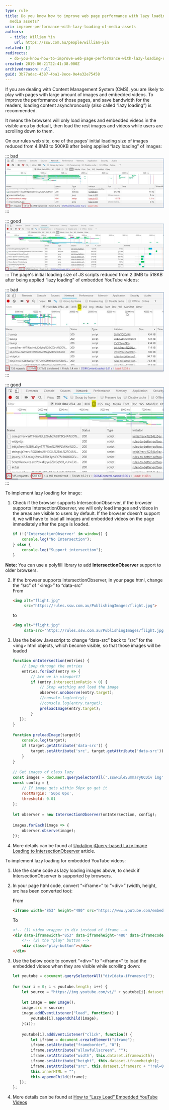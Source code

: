```yaml
---
type: rule
title: Do you know how to improve web page performance with lazy loading of
  media assets?
uri: improve-performance-with-lazy-loading-of-media-assets
authors:
  - title: William Yin
    url: https://ssw.com.au/people/william-yin
related: []
redirects:
  - do-you-know-how-to-improve-web-page-performance-with-lazy-loading-of-media-assets
created: 2019-06-21T22:41:38.000Z
archivedreason: null
guid: 3b77adac-4387-4ba1-8ece-0e4a32e75458
---
```


If you are dealing with Content Management System (CMS), you are likely to play with pages with large amount of images and embedded videos. To improve the performance of those pages, and save bandwidth for the readers, loading content asynchronously (also called “lazy loading”) is recommended.

It means the browsers will only load images and embedded videos in the visible area by default, then load the rest images and videos while users are scrolling down to them.

<!--endintro-->

On our rules web site, one of the pages’ initial loading size of images reduced from 4.8MB to 500KB after being applied “lazy loading” of images:

::: bad  
![Figure: Bad example - Load all images by default](load-images-1.jpg)  
:::

::: good  
![Figure: Good example - Do not load all images by default, only load them when they are visible while scrolling down the browsers](load-images-2.jpg)  
:::
The page's initial loading size of JS scripts reduced from 2.3MB to 518KB after being applied “lazy loading” of embedded YouTube videos:

::: bad  
![Figure: Bad example – Load all embedded YouTube videos by default](load-images-3.jpg)  
:::


::: good  
![Figure: Good Example - Do not load all embedded YouTube videos by default, only load them when they are visible while scrolling down the browsers](load-images-4.jpg)  
:::

To implement lazy loading for image:

1. Check if the browser supports IntersectionObserver, if the browser supports IntersectionObserver, we will only load images and videos in the areas are visible to users by default. If the browser doesn’t support it, we will have to load all images and embedded videos on the page immediately after the page is loaded.

    ```js
    if (!('IntersectionObserver' in window)) {
        console.log("No Intersection");
    } else {
        console.log("Support intersection");
    }
    ```

**Note:** You can use a polyfill library to add **IntersectionObserver** support to older browsers.

2. If the browser supports IntersectionObserver, in your page html, change the “src” of “&lt;img&gt;” to “data-src”  
    From

    ```html
    <img alt="flight.jpg" 
         src="https://rules.ssw.com.au/PublishingImages/flight.jpg">
    ```

    to

    ```html
    <img alt="flight.jpg" 
         data-src="https://rules.ssw.com.au/PublishingImages/flight.jpg">
    ```

3. Use the below Javascript to change “data-src” back to “src” for the &lt;img&gt; html objects, which become visible, so that those images will be loaded

    ```js
    function onIntersection(entries) {
        // Loop through the entries
        entries.forEach(entry => {
            // Are we in viewport?
            if (entry.intersectionRatio > 0) {
                // Stop watching and load the image
                observer.unobserve(entry.target);
                //console.log(entry);
                //console.log(entry.target);          
                preloadImage(entry.target);
            }
       });
    }

    function preloadImage(target){
        console.log(target);
        if (target.getAttribute('data-src')) {
            target.setAttribute('src', target.getAttribute('data-src'));
        } 
    }

    // Get images of class lazy
    const images = document.querySelectorAll('.sswRuleSummaryUCDiv img');
    const config = {
        // If image gets within 50px go get it
        rootMargin: '50px 0px',
        threshold: 0.01
    };

    let observer = new IntersectionObserver(onIntersection, config);
 
    images.forEach(image => {
        observer.observe(image);
    });
    ```

4. More details can be found at [Updating jQuery-based Lazy Image Loading to IntersectionObserver](https://www.hanselman.com/blog/updating-jquerybased-lazy-image-loading-to-intersectionobserver) article.

To implement lazy loading for embedded YouTube videos:
1. Use the same code as lazy loading images above, to check if IntersectionObserver is supported by browsers.
2. In your page html code, convert “&lt;iframe&gt;” to “&lt;div&gt;” (width, height, src has been converted too):

    From

    ```html
    <iframe width="853" height="480" src="https://www.youtube.com/embed/OhVYTOKCsWI" frameborder="0"></iframe>
    ```

    To

    ```html
    <!-- (1) video wrapper in div instead of iframe -->
    <div data-iframewidth="853" data-iframeheight="480" data-iframecode="OhVYTOKCsWI" data-iframesrc="https://www.youtube.com/embed/OhVYTOKCsWI" frameborder="0">
        <!-- (2) the "play" button -->
        <div class="play-button"></div>      
    </div>
    ```

3. Use the below code to convert “&lt;div&gt;” to “&lt;iframe&gt;” to load the embedded videos when they are visible while scrolling down:

    ```js
    let youtube = document.querySelectorAll("div[data-iframesrc]");
    
    for (var i = 0; i < youtube.length; i++) {    
        let source = "https://img.youtube.com/vi/" + youtube[i].dataset.iframecode + "/sddefault.jpg";
        
        let image = new Image();
        image.src = source;
        image.addEventListener("load", function() {
            youtube[i].appendChild(image);
        }(i));
        
        youtube[i].addEventListener("click", function() {
            let iframe = document.createElement("iframe");
            iframe.setAttribute("frameborder", "0");
            iframe.setAttribute("allowfullscreen", "");
            iframe.setAttribute("width", this.dataset.iframewidth);
            iframe.setAttribute("height", this.dataset.iframeheight);
            iframe.setAttribute("src", this.dataset.iframesrc + "?rel=0&showinfo=0&autoplay=1");
            this.innerHTML = "";
            this.appendChild(iframe);
       });    
    };
    ```

4. More details can be found at [How to “Lazy Load” Embedded YouTube Videos](https://webdesign.tutsplus.com/how-to-lazy-load-embedded-youtube-videos--cms-26743t)
